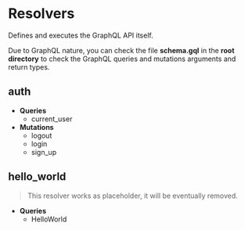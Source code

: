 # Resolvers

Defines and executes the GraphQL API itself.

Due to GraphQL nature, you can check the file **schema.gql** in the **root directory** to check the GraphQL queries and mutations arguments and return types.

## auth

- **Queries**
  - current_user
- **Mutations**
  - logout
  - login
  - sign_up

## hello_world

> This resolver works as placeholder, it will be eventually removed.

- **Queries**
  - HelloWorld
